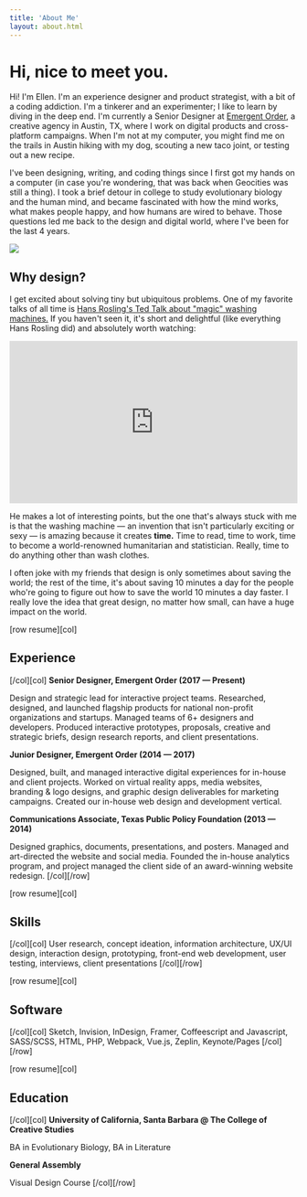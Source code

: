 ```yaml
---
title: 'About Me'
layout: about.html
---
```

# Hi, nice to meet you.

Hi! I'm Ellen. I'm an experience designer and product strategist, with a bit of a coding addiction. I'm a tinkerer and an experimenter; I like to learn by diving in the deep end. I'm currently a Senior Designer at [Emergent Order](http://emergentorder.com), a creative agency in Austin, TX, where I work on digital products and cross-platform campaigns. When I'm not at my computer, you might find me on the trails in Austin hiking with my dog, scouting a new taco joint, or testing out a new recipe.

I've been designing, writing, and coding things since I first got my hands on a computer (in case you're wondering, that was back when Geocities was still a thing). I took a brief detour in college to study evolutionary biology and the human mind, and became fascinated with how the mind works, what makes people happy, and how humans are wired to behave. Those questions led me back to the design and digital world, where I've been for the last 4 years.

![](https://www.notion.so/file/https%3A%2F%2Fs3-us-west-2.amazonaws.com%2Fsecure.notion-static.com%2F72ed49b0-c912-4f75-98b5-dce8381fe09f%2F92kdnh0174.jpg)

## Why design?

I get excited about solving tiny but ubiquitous problems. One of my favorite talks of all time is [Hans Rosling's Ted Talk about "magic" washing machines.](https://www.ted.com/talks/hans_rosling_and_the_magic_washing_machine) If you haven't seen it, it's short and delightful (like everything Hans Rosling did) and absolutely worth watching:

<div id='iframe'><div style="position:relative;height:0;padding-bottom:56.25%"><iframe src="https://embed.ted.com/talks/hans_rosling_and_the_magic_washing_machine" width="854" height="480" style="position:absolute;left:0;top:0;width:100%;height:100%" frameborder="0" scrolling="no" allowfullscreen></iframe></div></div>

He makes a lot of interesting points, but the one that's always stuck with me is that the washing machine — an invention that isn't particularly exciting or sexy — is amazing because it creates **time.** Time to read, time to work, time to become a world-renowned humanitarian and statistician. Really, time to do anything other than wash clothes.

I often joke with my friends that design is only sometimes about saving the world; the rest of the time, it's about saving 10 minutes a day for the people who're going to figure out how to save the world 10 minutes a day faster.  I really love the idea that great design, no matter how small, can have a huge impact on the world.

[row resume][col]
## Experience
[/col][col]
**Senior Designer, Emergent Order (2017 — Present)**

Design and strategic lead for interactive project teams. Researched, designed, and launched flagship products for national non-profit organizations and startups. Managed teams of 6+ designers and developers. Produced interactive prototypes, proposals, creative and strategic briefs, design research reports, and client presentations.

**Junior Designer, Emergent Order (2014 — 2017)**

Designed, built, and managed interactive digital experiences for in-house and client projects. Worked on virtual reality apps, media websites, branding & logo designs, and graphic design deliverables for marketing campaigns. Created our in-house web design and development vertical.

**Communications Associate, Texas Public Policy Foundation (2013 — 2014)**

Designed graphics, documents, presentations, and posters. Managed and art-directed the website and social media. Founded the in-house analytics program, and project managed the client side of an award-winning website redesign.
[/col][/row]

[row resume][col]
## Skills
[/col][col]
User research, concept ideation, information architecture, UX/UI design, interaction design, prototyping, front-end web development, user testing, interviews, client presentations
[/col][/row]

[row resume][col]
## Software
[/col][col]
Sketch, Invision, InDesign, Framer, Coffeescript and Javascript, SASS/SCSS, HTML, PHP, Webpack, Vue.js, Zeplin, Keynote/Pages
[/col][/row]

[row resume][col]
## Education
[/col][col]
**University of California, Santa Barbara @ The College of Creative Studies**

BA in Evolutionary Biology, BA in Literature

**General Assembly**

Visual Design Course
[/col][/row] &nbsp; 
